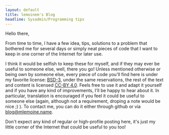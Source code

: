 ```yaml
---
layout: default
title: lemoinem's Blog
headline: Sysadmin/Programming tips
---
```

Hello there,

From time to time, I have a few idea, tips, solutions to a problem that bothered
me for several days or simply neat pieces of code that I want to keep in one
corner of the Internet for later use.

I think it would be selfish to keep these for myself, and if they may ever be
useful to someone else, well, there you go! Unless mentioned otherwise or being
own by someone else, every piece of code you'll find here is under my favorite
license: [BSD-3](http://opensource.org/licenses/bsd-3-clause), under the same
reservations, the rest of the text and content is licensed
[CC-BY 4.0](https://creativecommons.org/licenses/by/4.0/). Feels free to use
it and adapt it yourself and if you have any kind of improvements,
I'll be happy to hear about it. In particular, translation is encouraged if you
feel it could be useful to someone else (again, although not a requirement, droping
a note would be nice ;) ). To contact me, you can do it either through github or via
blog@mlemoine.name.

Don't expect any kind of regular or high-profile posting here, it's just my
little corner of the Internet that could be useful to you too!
